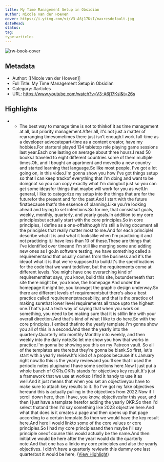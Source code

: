 ```yaml
---
title: My Time Management Setup in Obsidian
author: Nicole van der Hoeven
cover: https://i.ytimg.com/vi/V3-A6j17KsI/maxresdefault.jpg
dateRead: 
status: 
tag: 
type:articles
---
```

![rw-book-cover](https://i.ytimg.com/vi/V3-A6j17KsI/maxresdefault.jpg)

## Metadata
- Author: [[Nicole van der Hoeven]]
- Full Title: My Time Management Setup in Obsidian
- Category: #articles
- URL: https://www.youtube.com/watch?v=V3-A6j17KsI&t=26s

## Highlights
- - The best way to manage time is not to thinkof it as time management at all, but priority management.After all, it's not just a matter of rearranging timesometimes there just isn't enough.I work full-time as a developer advocatepart-time as a content creator, have my hobbies.For startersI played 134 tabletop role playing game sessions last year.Each one lasting on average about three hours.I read 50 books.I traveled to eight different countries
  some of them multiple times.Oh, and I bought an apartment and movedto a new country and started learning that language.So like most people, I've got a lot going on, in this video.I'm gonna show you how I've got things setup so that I can keep trackof everything that I'm doing and want to be doingnot so you can copy exactly what I'm doingbut just so you can get some ideasfor things that maybe will work for you as well.In general, I like to categorize my setup
  into the things that are for the futurefor the present and for the past.And I start with the future firstbecause that's the essence of planning.Like you're looking ahead and trying to set intentions.So for me, that consistsof goals, weekly, monthly, quarterly, and yearly goals.In addition to my core principlesbut actually start with the core principles.So in core principles, I define as a one-offalthough it's still a living document
  all the principles that really matter most to me.And for each principleI describe what it is and what it lookslike when I'm practicing it and not practicing it.I have less than 10 of these.These are things that I've identified over timeand I'm still like merging some and adding new ones as I go.In software testing, we have something called a requirementand that usually comes from the business and it's the ideaof what it is that we're supposed to build.It's the specifications for the code that we want todeliver, but the requirements come at different levels.
  You might have one overarching kind of requirementthat says, you know, build this site, butunderneath that site there might be, you know, the homepage.And under the homepage it might be, you knowget the graphic design underway.So there are different levels of requirementsbut there's also a best practice called requirementstraceability, and that is the practice of making surethat lower level requirements all trace upto the highest one.That's just a tech way of saying that when you work
  on something, you need to be making sure that it is stillin line with your overall direction.And that's kind of what I like to do here.So with the core principles, I embed thatinto the yearly template.I'm gonna show you all of this in a second.And then the yearly into the quarterly.Quarterly into monthly.Monthly into weekly, and then weekly into the daily note.So let me show you how that works in practice.I'm gonna be showing you this on my Patreon vault.
  So all of the templates are therebut they're gonna be blank.So first, let's start with a yearly review.It's kind of a propos because it's January right now.So this is the yearly reviewand you'll see that I used the periodic notes pluginand I have some sections here.Now I just put a whole bunch of OKRs.OKRs stands for objectives key result.It's just a framework that we use at workso I find it handy to use it as well.And it just means that when you set an objectiveyou have to make sure to attach key results to it.
  So I've got my fake objectives hereand this is actually pulling in the objectives from 2022.Now if I scroll down here, then I have, you know, objectivesfor this year, and then I just have a template herefor adding the yearly OKR.So then I'd select thatand then I'd say something like 2023 objective here.And what that does is it creates a page
  and then opens up that page according to a certain template.So then we would have the key result here.And here I would linkto some of the core values or core principles.So I had my core principlesand then maybe I'll say principle oneof course this would actually be the name.And then initiative would be here after the yearI would do the quarterly note.And that one has a linkto my core principles and also the yearly objectives.
  I didn't have a quarterly reviewin this dummy one last quarterbut it would be here, ([View Highlight](https://read.readwise.io/read/01gp49vfdq3j9aks6vrh72vav3))
